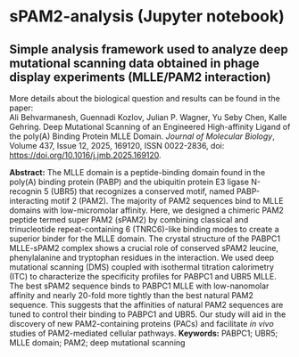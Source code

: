 # sPAM2-analysis (Jupyter notebook)
Simple analysis framework used to analyze deep mutational scanning data obtained in phage display experiments (MLLE/PAM2 interaction)
---
More details about the biological question and results can be found in the paper:  
Ali Behvarmanesh, Guennadi Kozlov, Julian P. Wagner, Yu Seby Chen, Kalle Gehring. Deep Mutational Scanning of an Engineered High-affinity Ligand of the poly(A) Binding Protein MLLE Domain. *Journal of Molecular Biology*, Volume 437, Issue 12, 2025, 169120, ISSN 0022-2836, doi: https://doi.org/10.1016/j.jmb.2025.169120.

**Abstract:** The MLLE domain is a peptide-binding domain found in the poly(A) binding protein (PABP) and the ubiquitin protein E3 ligase N-recognin 5 (UBR5) that recognizes a conserved motif, named PABP-interacting motif 2 (PAM2). The majority of PAM2 sequences bind to MLLE domains with low-micromolar affinity. Here, we designed a chimeric PAM2 peptide termed super PAM2 (sPAM2) by combining classical and trinucleotide repeat-containing 6 (TNRC6)-like binding modes to create a superior binder for the MLLE domain. The crystal structure of the PABPC1 MLLE-sPAM2 complex shows a crucial role of conserved sPAM2 leucine, phenylalanine and tryptophan residues in the interaction. We used deep mutational scanning (DMS) coupled with isothermal titration calorimetry (ITC) to characterize the specificity profiles for PABPC1 and UBR5 MLLE. The best sPAM2 sequence binds to PABPC1 MLLE with low-nanomolar affinity and nearly 20-fold more tightly than the best natural PAM2 sequence. This suggests that the affinities of natural PAM2 sequences are tuned to control their binding to PABPC1 and UBR5. Our study will aid in the discovery of new PAM2-containing proteins (PACs) and facilitate *in vivo* studies of PAM2-mediated cellular pathways.
**Keywords:** PABPC1; UBR5; MLLE domain; PAM2; deep mutational scanning
